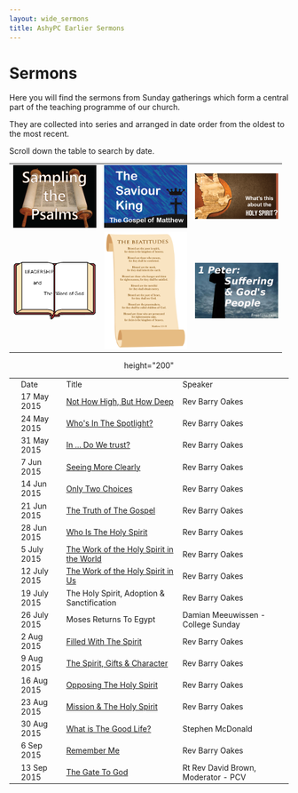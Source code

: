 ```yaml
---
layout: wide_sermons
title: AshyPC Earlier Sermons
---
```


# Sermons

Here you will find the sermons from Sunday gatherings which form a central part of the teaching programme of our church.

They are collected into series and arranged in date order from the oldest to the most recent.

Scroll down the table to search by date.

<div id='sermons'> 
<table>
<tr>
<td><img src="/images/psalms_300x225.png" width="150" alt="Sampling The Psalms"></a></td>
<td><img src="/images/matthew_300x225.png" width="150" alt="The Saviour King"></a></td>
<td><img src="/images/The_Holy_Spirit_300.png" width="150" alt="What's This About The Holy Spirit"></a></td>
</tr>
<tr>
<td><img src="/images/Leadership_Word_300.png" width="150" alt="Leadership &amp; the Word of God"></a></td>
<td><img src="/images/beatitudes_200.png" width="150" alt="The Beatitudes"></a></td>
<td><img src="/images/stone_cross_suffering_300.png" width="150" alt="Suffering &amp; the People of God"></a></td>
</tr>
</table>
<center>
<table>
<th>
<td>Date</td><td>Title</td><td>Speaker</td>
</th>

<tr>
    <td></td>
    <td>17 May 2015</td>
    <td><a href="https://www.dropbox.com/s/c5sr1mrdz75op6u/2015.05.17%20-%20Matt%205%4017-48.mp3?dl=0">Not How High, But How Deep</a></td>
    <td>Rev Barry Oakes</td>
</tr>

<tr>
    <td></td>
    <td>24 May 2015</td>
    <td><a href="https://www.dropbox.com/s/rd5ito2wykdjjty/2015.05.24%20-%20Matt%206%401-18.mp3?dl=0">Who's In The Spotlight?</a></td>
    <td>Rev Barry Oakes</td>
</tr>

<tr>
    <td></td>
    <td>31 May 2015</td>
    <td><a href="https://www.dropbox.com/s/r2ul2lc72emkt63/2015.05.31%20-%20Matt%206%4019-34.mp3?dl=0">In ... Do We trust?</a></td>
    <td>Rev Barry Oakes</td>
</tr>

<tr>
    <td></td>
    <td>7 Jun 2015</td>
    <td><a href="https://www.dropbox.com/s/iecktefqrcvc7ij/2015.06.07%20-%20Matt%207%401-12.mp3?dl=0">Seeing More Clearly</a></td>
    <td>Rev Barry Oakes</td>
</tr>

<tr>
    <td></td>
    <td>14 Jun 2015</td>
    <td><a href="https://www.dropbox.com/s/rf4hp3ujbzed0fg/2015.06.14%20-%20Matt%207%4013-29.mp3?dl=0">Only Two Choices</a></td>
    <td>Rev Barry Oakes</td>
</tr>

<tr>
    <td></td>
    <td>21 Jun 2015</td>
    <td><a href="https://www.dropbox.com/s/r132ixbui1z26df/2015.06.21%20-%20Gal%202%4011-21.mp3?dl=0">The Truth of The Gospel</a></td>
    <td>Rev Barry Oakes</td>
</tr>

<tr>
    <td></td>
    <td>28 Jun 2015</td>
    <td><a href="https://www.dropbox.com/s/ufrbxgn6ey0x19c/2015.06.28%20-%20HS%20%231%20-%20Who%20Is%20the%20Holy%20Spirit.mp3?dl=1">Who Is The Holy Spirit</a></td>
    <td>Rev Barry Oakes</td>
</tr>

<tr>
    <td></td>
    <td>5 July 2015</td>
    <td><a href="https://www.dropbox.com/s/pdnxhablbftg4is/2015.07.05%20-%20HS%20%232%20-%20THE%20WORK%20OF%20THE%20HOLY%20SPIRIT%20IN%20THE%20WORLD.mp3?dl=0">The Work of the Holy Spirit in the World</a></td>
    <td>Rev Barry Oakes</td>
</tr>

<tr>
    <td></td>
    <td>12 July 2015</td>
    <td><a href="https://www.dropbox.com/s/m1xw15y4gz8nywz/2015.07.12%20-%20HS%20%233%20-%20The%20Work%20of%20the%20Holy%20Spirit%20in%20Us.mp3?dl=0">The Work of the Holy Spirit in Us</a></td>
    <td>Rev Barry Oakes</td>
</tr>

<tr>
    <td></td>
    <td>19 July 2015</td>
    <td>The Holy Spirit, Adoption &amp; Sanctification</td>
    <td>Rev Barry Oakes</td>
</tr>

<tr>
    <td></td>
    <td>26 July 2015</td>
    <td>Moses Returns To Egypt</td>
    <td>Damian Meeuwissen - College Sunday</td>
</tr>

<tr>
    <td></td>
    <td>2 Aug 2015</td>
    <td><a href="https://www.dropbox.com/s/fss1zwonmzul34k/2015.08.02%20-%20HS%20%234%20-%20Filled%20with%20the%20Spirit.mp3?dl=0">Filled With The Spirit</a></td>
    <td>Rev Barry Oakes</td>
</tr>

<tr>
    <td></td>
    <td>9 Aug 2015</td>
    <td><a href="https://www.dropbox.com/s/k63awyct20ijsvz/2015.08.09%20-%20HS%20%235%20-%20The%20Spirit%2C%20Gifts%20and%20Character.mp3?dl=0">The Spirit, Gifts &amp; Character</a></td>
    <td>Rev Barry Oakes</td>
</tr>

<tr>
    <td></td>
    <td>16 Aug 2015</td>
    <td><a href="https://www.dropbox.com/s/w9gkm3c7to4xv35/2015.08.16%20-%20HS%20%236%20-%20Opposing%20the%20Holy%20Spirit.mp3?dl=0">Opposing The Holy Spirit</a></td>
    <td>Rev Barry Oakes</td>
</tr>

<tr>
    <td></td>
    <td>23 Aug 2015</td>
    <td><a href="https://www.dropbox.com/s/wgrrl2qsknmhofy/2015.08.23%20-%20HS%20%237%20-%20Mission%2C%20the%20Holy%20Spirit%20and%20Us.mp3?dl=0">Mission &amp; The Holy Spirit</a></td>
    <td>Rev Barry Oakes</td>
</tr>

<tr>
    <td></td>
    <td>30 Aug 2015</td>
    <td><a href="https://www.dropbox.com/s/2suiefzcs0yqtsx/2015.08.30%20-%20What%20Is%20the%20Good%20Life%20-%20SMcD.mp3?dl=0">What is The Good Life?</a></td>
    <td>Stephen McDonald</td>
</tr>

<tr>
    <td></td>
    <td>6 Sep 2015</td>
    <td><a href="https://www.dropbox.com/s/btatvoafgxwfam2/2015.09.06%20-%20Remembering%20Jesus%20-%20Lk%2022%4014-23.mp3?dl=0">Remember Me</a></td>
    <td>Rev Barry Oakes</td>
</tr>

<tr>
    <td></td>
    <td>13 Sep 2015</td>
    <td><a href="https://www.dropbox.com/s/wxm3wa62c5t2jfh/2015.09.13%20-%20Rt%20Rev%20David%20Brown.mp3?dl=0">The Gate To God</a></td>
    <td>Rt Rev David Brown, Moderator - PCV</td>
</tr>
height="200"

</table>
</center>
</div>

